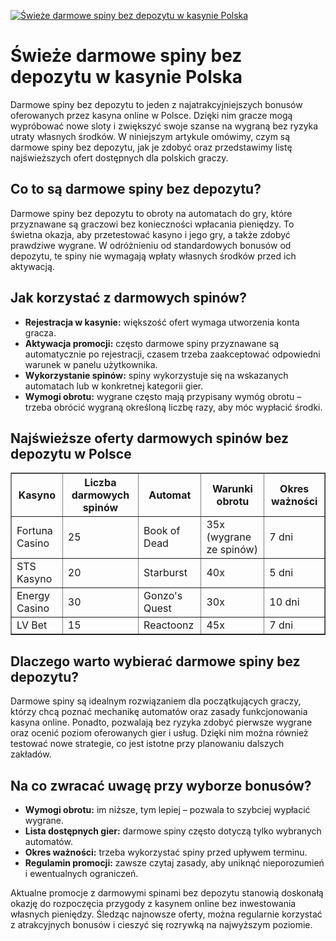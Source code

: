[![Świeże darmowe spiny bez depozytu w kasynie Polska](https://123-caf.pages.dev/gitsignup.png)](https://vrmoo.ru/Bt82HjjY)

<h1>Świeże darmowe spiny bez depozytu w kasynie Polska</h1> <p>Darmowe spiny bez depozytu to jeden z najatrakcyjniejszych bonusów oferowanych przez kasyna online w Polsce. Dzięki nim gracze mogą wypróbować nowe sloty i zwiększyć swoje szanse na wygraną bez ryzyka utraty własnych środków. W niniejszym artykule omówimy, czym są darmowe spiny bez depozytu, jak je zdobyć oraz przedstawimy listę najświeższych ofert dostępnych dla polskich graczy.</p>  <h2>Co to są darmowe spiny bez depozytu?</h2> <p>Darmowe spiny bez depozytu to obroty na automatach do gry, które przyznawane są graczowi bez konieczności wpłacania pieniędzy. To świetna okazja, aby przetestować kasyno i jego gry, a także zdobyć prawdziwe wygrane. W odróżnieniu od standardowych bonusów od depozytu, te spiny nie wymagają wpłaty własnych środków przed ich aktywacją.</p>  <h2>Jak korzystać z darmowych spinów?</h2> <ul>   <li><strong>Rejestracja w kasynie:</strong> większość ofert wymaga utworzenia konta gracza.</li>   <li><strong>Aktywacja promocji:</strong> często darmowe spiny przyznawane są automatycznie po rejestracji, czasem trzeba zaakceptować odpowiedni warunek w panelu użytkownika.</li>   <li><strong>Wykorzystanie spinów:</strong> spiny wykorzystuje się na wskazanych automatach lub w konkretnej kategorii gier.</li>   <li><strong>Wymogi obrotu:</strong> wygrane często mają przypisany wymóg obrotu – trzeba obrócić wygraną określoną liczbę razy, aby móc wypłacić środki.</li> </ul>  <h2>Najświeższe oferty darmowych spinów bez depozytu w Polsce</h2> <table border="1" cellpadding="8" cellspacing="0">   <thead>     <tr>       <th>Kasyno</th>       <th>Liczba darmowych spinów</th>       <th>Automat</th>       <th>Warunki obrotu</th>       <th>Okres ważności</th>     </tr>   </thead>   <tbody>     <tr>       <td>Fortuna Casino</td>       <td>25</td>       <td>Book of Dead</td>       <td>35x (wygrane ze spinów)</td>       <td>7 dni</td>     </tr>     <tr>       <td>STS Kasyno</td>       <td>20</td>       <td>Starburst</td>       <td>40x</td>       <td>5 dni</td>     </tr>     <tr>       <td>Energy Casino</td>       <td>30</td>       <td>Gonzo's Quest</td>       <td>30x</td>       <td>10 dni</td>     </tr>     <tr>       <td>LV Bet</td>       <td>15</td>       <td>Reactoonz</td>       <td>45x</td>       <td>7 dni</td>     </tr>   </tbody> </table>  <h2>Dlaczego warto wybierać darmowe spiny bez depozytu?</h2> <p>Darmowe spiny są idealnym rozwiązaniem dla początkujących graczy, którzy chcą poznać mechanikę automatów oraz zasady funkcjonowania kasyna online. Ponadto, pozwalają bez ryzyka zdobyć pierwsze wygrane oraz ocenić poziom oferowanych gier i usług. Dzięki nim można również testować nowe strategie, co jest istotne przy planowaniu dalszych zakładów.</p>  <h2>Na co zwracać uwagę przy wyborze bonusów?</h2> <ul>   <li><strong>Wymogi obrotu:</strong> im niższe, tym lepiej – pozwala to szybciej wypłacić wygrane.</li>   <li><strong>Lista dostępnych gier:</strong> darmowe spiny często dotyczą tylko wybranych automatów.</li>   <li><strong>Okres ważności:</strong> trzeba wykorzystać spiny przed upływem terminu.</li>   <li><strong>Regulamin promocji:</strong> zawsze czytaj zasady, aby uniknąć nieporozumień i ewentualnych ograniczeń.</li> </ul>  <p>Aktualne promocje z darmowymi spinami bez depozytu stanowią doskonałą okazję do rozpoczęcia przygody z kasynem online bez inwestowania własnych pieniędzy. Śledząc najnowsze oferty, można regularnie korzystać z atrakcyjnych bonusów i cieszyć się rozrywką na najwyższym poziomie.</p>